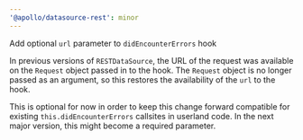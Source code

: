 ```yaml
---
'@apollo/datasource-rest': minor
---
```


Add optional `url` parameter to `didEncounterErrors` hook

In previous versions of `RESTDataSource`, the URL of the request was available on the `Request` object passed in to the hook. The `Request` object is no longer passed as an argument, so this restores the availability of the `url` to the hook.

This is optional for now in order to keep this change forward compatible for existing `this.didEncounterErrors` callsites in userland code. In the next major version, this might become a required parameter.
